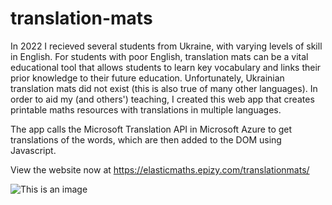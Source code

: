 # translation-mats
In 2022 I recieved several students from Ukraine, with varying levels of skill in English. For students with poor English, translation mats can be a vital educational tool that allows students to learn key vocabulary and links their prior knowledge to their future education. Unfortunately, Ukrainian translation mats did not exist (this is also true of many other languages). In order to aid my (and others') teaching, I created this web app that creates printable maths resources with translations in multiple languages.

The app calls the Microsoft Translation API in Microsoft Azure to get translations of the words, which are then added to the DOM using Javascript.

View the website now at https://elasticmaths.epizy.com/translationmats/

![This is an image](https://elasticmaths.epizy.com/assets/transmat.JPG)
